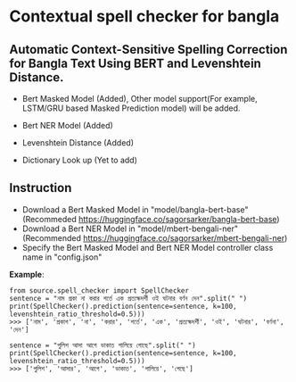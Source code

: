 # Contextual spell checker for bangla

## Automatic Context-Sensitive Spelling Correction for Bangla Text Using BERT and Levenshtein Distance.

- Bert Masked Model (Added), Other model support(For example, LSTM/GRU based Masked Prediction model) will be added. 

- Bert NER Model (Added)
- Levenshtein Distance (Added)
- Dictionary Look up (Yet to add)

## Instruction
- Download a Bert Masked Model in "model/bangla-bert-base" (Recommeded https://huggingface.co/sagorsarker/bangla-bert-base)
- Download a Bert NER Model in "model/mbert-bengali-ner" (Recommended https://huggingface.co/sagorsarker/mbert-bengali-ner)
- Specify the Bert Masked Model and Bert NER Model controller class name in "config.json" 

**Example**:

```
from source.spell_checker import SpellChecker
sentence = "নাম প্রকা না করার শর্তে এক প্রত্যক্ষদর্শী ওই ঘটনার বর্ণন দেন".split(" ")
print(SpellChecker().prediction(sentence=sentence, k=100, levenshtein_ratio_threshold=0.5)))
>>> ['নাম', 'প্রকাশ', 'না', 'করার', 'শর্তে', 'এক', 'প্রত্যক্ষদর্শী', 'ওই', 'ঘটনার', 'বর্ণনা', 'দেন']

sentence = "পুলিশ আসা আগে ডাকাত পালিয়ে গোছে".split(" ")
print(SpellChecker().prediction(sentence=sentence, k=100, levenshtein_ratio_threshold=0.5)))
>>> ['পুলিশ', 'আসার', 'আগে', 'ডাকাত', 'পালিয়ে', 'গেছে']

```
